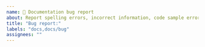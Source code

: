 ```yaml
---
name: 🐛 Documentation bug report
about: Report spelling errors, incorrect information, code sample errors, or similar.
title: "Bug report:"
labels: "docs,docs/bug"
assignees: ""
---
```

